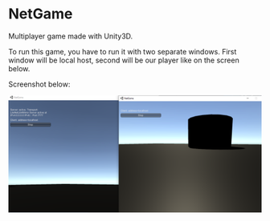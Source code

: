 # NetGame
Multiplayer game made with Unity3D.

To run this game, you have to run it with two separate windows. First window will be local host, second will be our player like on the screen below.

Screenshot below:

![scr1](./images/1.png)
